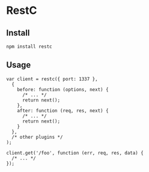 RestC
=====

Install
-------

    npm install restc

Usage
-----

    var client = restc({ port: 1337 },
      {
        before: function (options, next) {
          /* ... */
          return next();
        },
        after: function (req, res, next) {
          /* ... */
          return next();
        }
      },
      /* other plugins */
    );

    client.get('/foo', function (err, req, res, data) {
      /* ... */
    });


